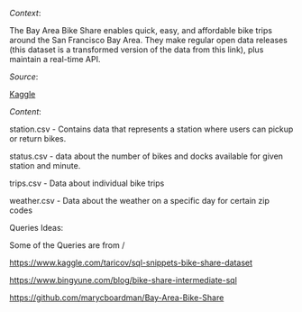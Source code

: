 *Context*:

The Bay Area Bike Share enables quick, easy, and affordable bike trips around the San Francisco Bay Area. They make regular open data releases 
(this dataset is a transformed version of the data from this link), plus maintain a real-time API.


*Source*:

[Kaggle](https://www.kaggle.com/benhamner/sf-bay-area-bike-share)


*Content*:

station.csv - Contains data that represents a station where users can pickup or return bikes.

status.csv - data about the number of bikes and docks available for given station and minute.

trips.csv - Data about individual bike trips

weather.csv - Data about the weather on a specific day for certain zip codes


Queries Ideas:

Some of the Queries are from /

https://www.kaggle.com/taricov/sql-snippets-bike-share-dataset

https://www.bingyune.com/blog/bike-share-intermediate-sql

https://github.com/marycboardman/Bay-Area-Bike-Share
